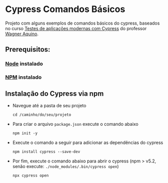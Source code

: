 # Cypress Comandos Básicos

  Projeto com alguns exemplos de comandos básicos do cypress, baseados no curso [Testes de aplicações modernas com Cypress](https://www.udemy.com/course/testes-cypress) do professor [Wagner Aquino](http://www.wcaquino.me).

## Prerequisitos: 

  ### [Node](https://nodejs.org/en/download) instalado

  ### [NPM](https://www.npmjs.com/get-npm) instalado

## Instalação do Cypress via npm

  - Navegue até a pasta de seu projeto
    ```
    cd /caminho/do/seu/projeto
    ```
  - Para criar o arquivo `package.json` execute o comando abaixo
    ```
    npm init -y
    ```
  - Execute o comando a seguir para adicionar as dependências do cypress
    ```
    npm install cypress --save-dev
    ```
  - Por fim, execute o comando abaixo para abrir o cypress (npm > v5.2, senão execute: `./node_modules/.bin/cypress open`)
    ```
    npx cypress open
    ```